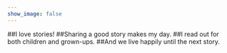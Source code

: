 ```yaml
---
show_image: false
---
```


##I love stories!
##Sharing a good story makes my day.
##I read out for both children and grown-ups.
##And we live happily until the next story.